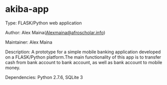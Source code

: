# akiba-app
Type: FLASK/Python web application

Author: Alex Maina(Alexmaina@afroscholar.info)

Maintainer: Alex Maina

Description: A prototype for a simple mobile banking application developed on a FLASK/Python platform.The main functionality of this app is to transfer cash from bank account to bank account, as well as bank account to mobile money.

Dependencies: Python 2.7.6, SQLite 3

